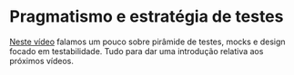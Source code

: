 # Pragmatismo e estratégia de testes

[Neste vídeo](https://youtu.be/bOKt0U-RZrU) falamos um pouco sobre pirâmide de testes, mocks e design focado em testabilidade. Tudo para dar uma introdução relativa aos próximos vídeos.
 
